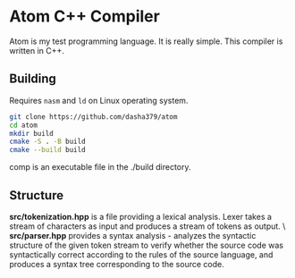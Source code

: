 # Atom C++ Compiler

Atom is my test programming language. It is really simple. 
This compiler is written in C++.

## Building

Requires `nasm` and `ld` on Linux operating system.

```bash
git clone https://github.com/dasha379/atom
cd atom
mkdir build
cmake -S . -B build
cmake --build build
```

comp is an executable file in the ./build directory.

## Structure

**src/tokenization.hpp** is a file providing a lexical analysis. Lexer takes a stream of characters as input and produces a stream of tokens as output. \\
**src/parser.hpp** provides a syntax analysis - analyzes the syntactic structure of the given token stream to verify whether the source code was syntactically correct according to the rules of the source language, and produces a syntax tree corresponding to the source code.
